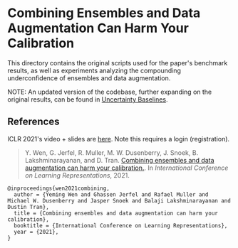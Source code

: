 # Combining Ensembles and Data Augmentation Can Harm Your Calibration

This directory contains the original scripts used for the paper's benchmark
results, as well as experiments analyzing the compounding underconfidence of
ensembles and data augmentation.

NOTE: An updated version of the codebase, further expanding on the original
results, can be found in
[Uncertainty Baselines](https://github.com/google/uncertainty-baselines).

## References

ICLR 2021's video + slides are [here](https://iclr.cc/virtual/2021/poster/3062).
Note this requires a login (registration).

> Y. Wen, G. Jerfel, R. Muller, M. W. Dusenberry, J. Snoek, B. Lakshminarayanan,
> and D. Tran.
> [Combining ensembles and data augmentation can harm your calibration.](https://openreview.net/forum?id=g11CZSghXyY).
> In _International Conference on Learning Representations_, 2021.

```none
@inproceedings{wen2021combining,
  author = {Yeming Wen and Ghassen Jerfel and Rafael Muller and Michael W. Dusenberry and Jasper Snoek and Balaji Lakshminarayanan and Dustin Tran},
  title = {Combining ensembles and data augmentation can harm your calibration},
  booktitle = {International Conference on Learning Representations},
  year = {2021},
}
```
